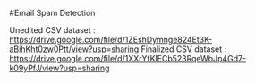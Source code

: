 #Email Spam Detection

Unedited CSV dataset : https://drive.google.com/file/d/1ZEshDymnge824Et3K-aBihKht0zw0Ptt/view?usp=sharing
Finalized CSV dataset : https://drive.google.com/file/d/1XXrYfKlECb523RqeWbJp4Gd7-k09yPfJ/view?usp=sharing
